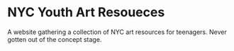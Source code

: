 # NYC Youth Art Resoueces
A website gathering a collection of NYC art resources for teenagers. Never gotten out of the concept stage.